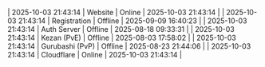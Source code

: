 | 2025-10-03 21:43:14 | Website | Online | 2025-10-03 21:43:14 |
| 2025-10-03 21:43:14 | Registration | Offline | 2025-09-09 16:40:23 |
| 2025-10-03 21:43:14 | Auth Server | Offline | 2025-08-18 09:33:31 |
| 2025-10-03 21:43:14 | Kezan (PvE) | Offline | 2025-08-03 17:58:02 |
| 2025-10-03 21:43:14 | Gurubashi (PvP) | Offline | 2025-08-23 21:44:06 |
| 2025-10-03 21:43:14 | Cloudflare | Online | 2025-10-03 21:43:14 |
